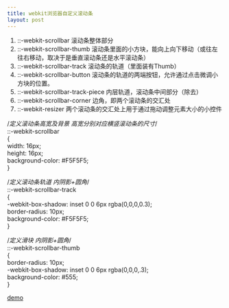 ```yaml
---
title: webkit浏览器自定义滚动条
layout: post
---
```

1. ::-webkit-scrollbar 滚动条整体部分
2. ::-webkit-scrollbar-thumb  滚动条里面的小方块，能向上向下移动（或往左往右移动，取决于是垂直滚动条还是水平滚动条）
3. ::-webkit-scrollbar-track  滚动条的轨道（里面装有Thumb）
4. ::-webkit-scrollbar-button 滚动条的轨道的两端按钮，允许通过点击微调小方块的位置。
5. ::-webkit-scrollbar-track-piece 内层轨道，滚动条中间部分（除去）
6. ::-webkit-scrollbar-corner 边角，即两个滚动条的交汇处
7. ::-webkit-resizer 两个滚动条的交汇处上用于通过拖动调整元素大小的小控件

/*定义滚动条高宽及背景 高宽分别对应横竖滚动条的尺寸*/  
::-webkit-scrollbar  
{  
    width: 16px;  
    height: 16px;  
    background-color: #F5F5F5;  
}  
  
/*定义滚动条轨道 内阴影+圆角*/  
::-webkit-scrollbar-track  
{  
    -webkit-box-shadow: inset 0 0 6px rgba(0,0,0,0.3);  
    border-radius: 10px;  
    background-color: #F5F5F5;  
}  
  
/*定义滑块 内阴影+圆角*/  
::-webkit-scrollbar-thumb  
{  
    border-radius: 10px;  
    -webkit-box-shadow: inset 0 0 6px rgba(0,0,0,.3);  
    background-color: #555;  
}


[demo](http://www.xuanfengge.com/demo/201311/scroll/css3-scroll.html)